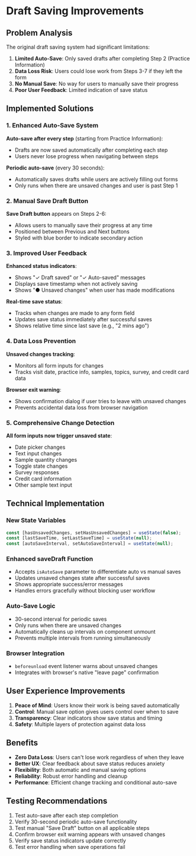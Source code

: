 # Draft Saving Improvements

## Problem Analysis

The original draft saving system had significant limitations:

1. **Limited Auto-Save**: Only saved drafts after completing Step 2 (Practice Information)
2. **Data Loss Risk**: Users could lose work from Steps 3-7 if they left the form
3. **No Manual Save**: No way for users to manually save their progress
4. **Poor User Feedback**: Limited indication of save status

## Implemented Solutions

### 1. Enhanced Auto-Save System

**Auto-save after every step** (starting from Practice Information):
- Drafts are now saved automatically after completing each step
- Users never lose progress when navigating between steps

**Periodic auto-save** (every 30 seconds):
- Automatically saves drafts while users are actively filling out forms
- Only runs when there are unsaved changes and user is past Step 1

### 2. Manual Save Draft Button

**Save Draft button** appears on Steps 2-6:
- Allows users to manually save their progress at any time
- Positioned between Previous and Next buttons
- Styled with blue border to indicate secondary action

### 3. Improved User Feedback

**Enhanced status indicators**:
- Shows "✓ Draft saved" or "✓ Auto-saved" messages
- Displays save timestamp when not actively saving
- Shows "● Unsaved changes" when user has made modifications

**Real-time save status**:
- Tracks when changes are made to any form field
- Updates save status immediately after successful saves
- Shows relative time since last save (e.g., "2 mins ago")

### 4. Data Loss Prevention

**Unsaved changes tracking**:
- Monitors all form inputs for changes
- Tracks visit date, practice info, samples, topics, survey, and credit card data

**Browser exit warning**:
- Shows confirmation dialog if user tries to leave with unsaved changes
- Prevents accidental data loss from browser navigation

### 5. Comprehensive Change Detection

**All form inputs now trigger unsaved state**:
- Date picker changes
- Text input changes
- Sample quantity changes
- Toggle state changes
- Survey responses
- Credit card information
- Other sample text input

## Technical Implementation

### New State Variables
```javascript
const [hasUnsavedChanges, setHasUnsavedChanges] = useState(false);
const [lastSaveTime, setLastSaveTime] = useState(null);
const [autoSaveInterval, setAutoSaveInterval] = useState(null);
```

### Enhanced saveDraft Function
- Accepts `isAutoSave` parameter to differentiate auto vs manual saves
- Updates unsaved changes state after successful saves
- Shows appropriate success/error messages
- Handles errors gracefully without blocking user workflow

### Auto-Save Logic
- 30-second interval for periodic saves
- Only runs when there are unsaved changes
- Automatically cleans up intervals on component unmount
- Prevents multiple intervals from running simultaneously

### Browser Integration
- `beforeunload` event listener warns about unsaved changes
- Integrates with browser's native "leave page" confirmation

## User Experience Improvements

1. **Peace of Mind**: Users know their work is being saved automatically
2. **Control**: Manual save option gives users control over when to save
3. **Transparency**: Clear indicators show save status and timing
4. **Safety**: Multiple layers of protection against data loss

## Benefits

- **Zero Data Loss**: Users can't lose work regardless of when they leave
- **Better UX**: Clear feedback about save status reduces anxiety
- **Flexibility**: Both automatic and manual saving options
- **Reliability**: Robust error handling and cleanup
- **Performance**: Efficient change tracking and conditional auto-save

## Testing Recommendations

1. Test auto-save after each step completion
2. Verify 30-second periodic auto-save functionality
3. Test manual "Save Draft" button on all applicable steps
4. Confirm browser exit warning appears with unsaved changes
5. Verify save status indicators update correctly
6. Test error handling when save operations fail
